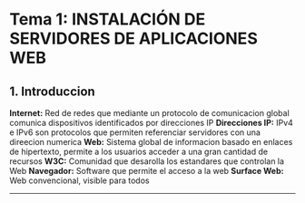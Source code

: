 # Tema  1: INSTALACIÓN DE SERVIDORES DE APLICACIONES WEB

## 1. Introduccion

**Internet:** Red de redes que mediante un protocolo de comunicacion global comunica dispositivos identificados por direcciones IP 
**Direcciones IP:** IPv4 e IPv6 son protocolos que permiten referenciar servidores con una direecion numerica
**Web:** Sistema global de informacion basado en enlaces de hipertexto, permite a los usuarios acceder a una gran cantidad de recursos 
**W3C:** Comunidad que desarolla los estandares que controlan la Web 
**Navegador:** Software que permite el acceso a la web
**Surface Web:** Web convencional, visible para todos 
****